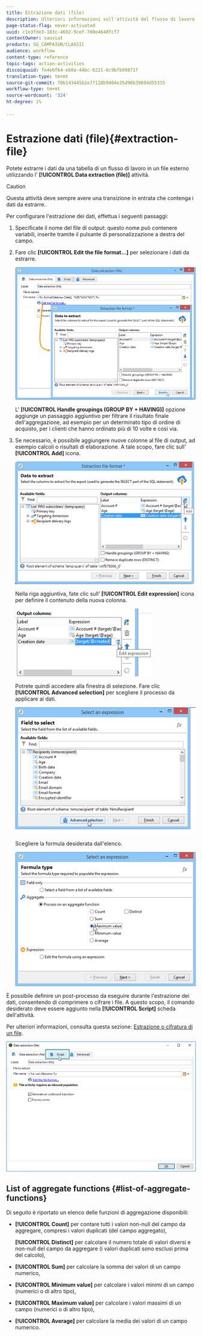 ```yaml
---
title: Estrazione dati (file)
description: Ulteriori informazioni sull'attività del flusso di lavoro di estrazione dei dati (file).
page-status-flag: never-activated
uuid: c1e3fde3-183c-4602-9cef-760e4648fcf7
contentOwner: sauviat
products: SG_CAMPAIGN/CLASSIC
audience: workflow
content-type: reference
topic-tags: action-activities
discoiquuid: fe4e6f64-eb0a-44bc-8221-6c9bfb99871f
translation-type: tm+mt
source-git-commit: 70b143445b2e77128b9404e35d96b39694d55335
workflow-type: tm+mt
source-wordcount: '324'
ht-degree: 1%

---
```



# Estrazione dati (file){#extraction-file}

Potete estrarre i dati da una tabella di un flusso di lavoro in un file esterno utilizzando l&#39; **[!UICONTROL Data extraction (file)]** attività.

>[!CAUTION]
>
>Questa attività deve sempre avere una transizione in entrata che contenga i dati da estrarre.

Per configurare l&#39;estrazione dei dati, effettua i seguenti passaggi:

1. Specificate il nome del file di output: questo nome può contenere variabili, inserite tramite il pulsante di personalizzazione a destra del campo.
1. Fare clic **[!UICONTROL Edit the file format...]** per selezionare i dati da estrarre.

   ![](assets/s_advuser_extract_file_param.png)

   L&#39; **[!UICONTROL Handle groupings (GROUP BY + HAVING)]** opzione aggiunge un passaggio aggiuntivo per filtrare il risultato finale dell&#39;aggregazione, ad esempio per un determinato tipo di ordine di acquisto, per i clienti che hanno ordinato più di 10 volte e così via.

1. Se necessario, è possibile aggiungere nuove colonne al file di output, ad esempio calcoli o risultati di elaborazione. A tale scopo, fare clic sull&#39; **[!UICONTROL Add]** icona.

   ![](assets/s_advuser_extract_file_add_col.png)

   Nella riga aggiuntiva, fate clic sull’ **[!UICONTROL Edit expression]** icona per definire il contenuto della nuova colonna.

   ![](assets/s_advuser_extract_file_add_exp.png)

   Potrete quindi accedere alla finestra di selezione. Fare clic **[!UICONTROL Advanced selection]** per scegliere il processo da applicare ai dati.

   ![](assets/s_advuser_extract_file_advanced_selection.png)

   Scegliere la formula desiderata dall&#39;elenco.

   ![](assets/s_advuser_extract_file_agregate_values.png)

È possibile definire un post-processo da eseguire durante l&#39;estrazione dei dati, consentendo di comprimere o cifrare i file. A questo scopo, il comando desiderato deve essere aggiunto nella **[!UICONTROL Script]** scheda dell&#39;attività.

Per ulteriori informazioni, consulta questa sezione: [Estrazione o cifratura di un file](../../workflow/using/how-to-use-workflow-data.md#zipping-or-encrypting-a-file).

![](assets/postprocessing_dataextraction.png)

## List of aggregate functions {#list-of-aggregate-functions}

Di seguito è riportato un elenco delle funzioni di aggregazione disponibili:

* **[!UICONTROL Count]** per contare tutti i valori non-null del campo da aggregare, compresi i valori duplicati (del campo aggregato),

   **[!UICONTROL Distinct]** per calcolare il numero totale di valori diversi e non-null del campo da aggregare (i valori duplicati sono esclusi prima del calcolo),

* **[!UICONTROL Sum]** per calcolare la somma dei valori di un campo numerico,
* **[!UICONTROL Minimum value]** per calcolare i valori minimi di un campo (numerici o di altro tipo),
* **[!UICONTROL Maximum value]** per calcolare i valori massimi di un campo (numerici o di altro tipo),
* **[!UICONTROL Average]** per calcolare la media dei valori di un campo numerico.

